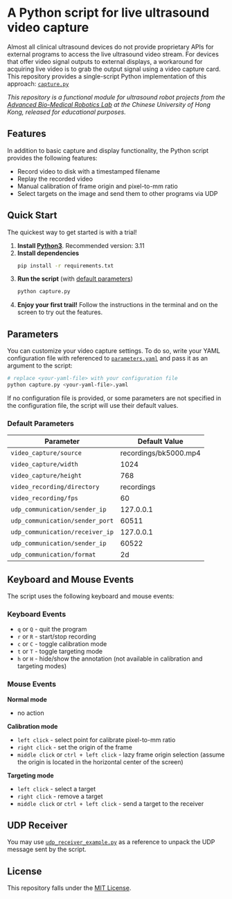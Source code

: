 # A Python script for live ultrasound video capture

Almost all clinical ultrasound devices do not provide proprietary APIs for external programs to access the live ultrasound video stream. For devices that offer video signal outputs to external displays, a workaround for acquiring live video is to grab the output signal using a video capture card. This repository provides a single-script Python implementation of this approach: [`capture.py`](capture.py)

_This repository is a functional module for ultrasound robot projects from the [Advanced Bio-Medical Robotics Lab](https://research.surgery.cuhk.edu.hk/lizhengrobotics/) at the Chinese University of Hong Kong, released for educational purposes._

## Features
In addition to basic capture and display functionality, the Python script provides the following features:
- Record video to disk with a timestamped filename
- Replay the recorded video
- Manual calibration of frame origin and pixel-to-mm ratio
- Select targets on the image and send them to other programs via UDP

## Quick Start
The quickest way to get started is with a trial!
1. **Install [Python3](https://www.python.org/downloads/)**. Recommended version: 3.11
2. **Install dependencies**
    ```bash
    pip install -r requirements.txt
    ```
3. **Run the script** (with [default parameters](#default-parameters))
   ```bash
   python capture.py
   ```
4. **Enjoy your first trail!** Follow the instructions in the terminal and on the screen to try out the features.

## Parameters
You can customize your video capture settings. To do so, write your YAML configuration file with referenced to [`parameters.yaml`](parameters.yaml) and pass it as an argument to the script:
```bash
# replace <your-yaml-file> with your configuration file
python capture.py <your-yaml-file>.yaml
```
If no configuration file is provided, or some parameters are not specified in the configuration file, the script will use their default values.

### Default Parameters
| Parameter | Default Value |
| --- | --- |
| `video_capture/source` | recordings/bk5000.mp4 |
| `video_capture/width` | 1024 |
| `video_capture/height` | 768 |
| `video_recording/directory` | recordings |
| `video_recording/fps` | 60 |
| `udp_communication/sender_ip` | 127.0.0.1 |
| `udp_communication/sender_port` | 60511 |
| `udp_communication/receiver_ip` | 127.0.0.1 |
| `udp_communication/sender_ip` | 60522 |
| `udp_communication/format` | 2d |

## Keyboard and Mouse Events
The script uses the following keyboard and mouse events:
### Keyboard Events
- `q` or `Q` - quit the program
- `r` or `R` - start/stop recording
- `c` or `C` - toggle calibration mode
- `t` or `T` - toggle targeting mode
- `h` or `H` - hide/show the annotation (not available in calibration and targeting modes)

### Mouse Events
**Normal mode**
 - no action
  
**Calibration mode**
- `left click` - select point for calibrate pixel-to-mm ratio
- `right click` - set the origin of the frame
- `middle click` or `ctrl + left click` - lazy frame origin selection (assume the origin is located in the horizontal center of the screen)

**Targeting mode**
- `left click` - select a target
- `right click` - remove a target
- `middle click` or `ctrl + left click` - send a target to the receiver 
  
## UDP Receiver
You may use [`udp_receiver_example.py`](udp_receiver_example.py) as a reference to unpack the UDP message sent by the script. 

## License
This repository falls under the [MIT License](LICENSE). 